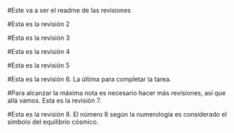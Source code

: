 #Este va a ser el readme de las revisiones

#Esta es la revisión 2 

#Esta es la revisión 3

#Esta es la revisión 4

#Esta es la revisión 5

#Esta es la revisión 6. La última para completar la tarea.

#Para alcanzar la máxima nota es necesario hacer más revisiones, así que allá vamos. Esta es la revisión 7.

#Esta es la revisión 8. El número 8 según la numerología es considerado el símbolo del equilibrio cósmico. 
